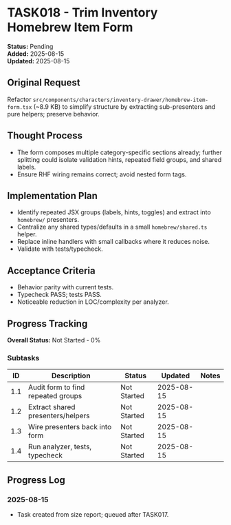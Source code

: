 # TASK018 - Trim Inventory Homebrew Item Form

**Status:** Pending  
**Added:** 2025-08-15  
**Updated:** 2025-08-15

## Original Request

Refactor `src/components/characters/inventory-drawer/homebrew-item-form.tsx` (~8.9 KB) to simplify structure by extracting sub-presenters and pure helpers; preserve behavior.

## Thought Process

- The form composes multiple category-specific sections already; further splitting could isolate validation hints, repeated field groups, and shared labels.
- Ensure RHF wiring remains correct; avoid nested form tags.

## Implementation Plan

- Identify repeated JSX groups (labels, hints, toggles) and extract into `homebrew/` presenters.
- Centralize any shared types/defaults in a small `homebrew/shared.ts` helper.
- Replace inline handlers with small callbacks where it reduces noise.
- Validate with tests/typecheck.

## Acceptance Criteria

- Behavior parity with current tests.
- Typecheck PASS; tests PASS.
- Noticeable reduction in LOC/complexity per analyzer.

## Progress Tracking

**Overall Status:** Not Started - 0%

### Subtasks

| ID  | Description                        | Status      | Updated    | Notes |
| --- | ---------------------------------- | ----------- | ---------- | ----- |
| 1.1 | Audit form to find repeated groups | Not Started | 2025-08-15 |       |
| 1.2 | Extract shared presenters/helpers  | Not Started | 2025-08-15 |       |
| 1.3 | Wire presenters back into form     | Not Started | 2025-08-15 |       |
| 1.4 | Run analyzer, tests, typecheck     | Not Started | 2025-08-15 |       |

## Progress Log

### 2025-08-15

- Task created from size report; queued after TASK017.
